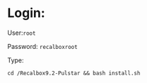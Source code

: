 
# Login:

User:`root`

Password: `recalboxroot`

Type:

```
cd /Recalbox9.2-Pulstar && bash install.sh
```